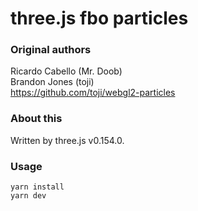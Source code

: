 # three.js fbo particles

### Original authors

Ricardo Cabello (Mr. Doob)  
Brandon Jones (toji)  
https://github.com/toji/webgl2-particles

### About this

Written by three.js v0.154.0.

### Usage

```
yarn install
yarn dev
```
